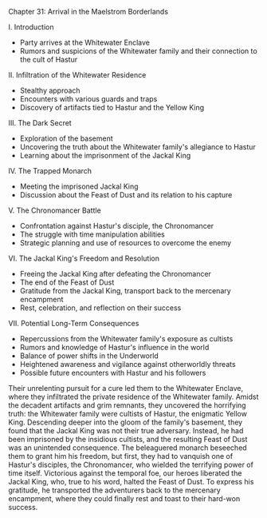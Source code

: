 Chapter 31: Arrival in the Maelstrom Borderlands

 I. Introduction
- Party arrives at the Whitewater Enclave
- Rumors and suspicions of the Whitewater family and their connection to the cult of Hastur

 II. Infiltration of the Whitewater Residence
- Stealthy approach
- Encounters with various guards and traps
- Discovery of artifacts tied to Hastur and the Yellow King

 III. The Dark Secret
- Exploration of the basement
- Uncovering the truth about the Whitewater family's allegiance to Hastur
- Learning about the imprisonment of the Jackal King

 IV. The Trapped Monarch
- Meeting the imprisoned Jackal King
- Discussion about the Feast of Dust and its relation to his capture

 V. The Chronomancer Battle
- Confrontation against Hastur's disciple, the Chronomancer
- The struggle with time manipulation abilities
- Strategic planning and use of resources to overcome the enemy

 VI. The Jackal King's Freedom and Resolution
- Freeing the Jackal King after defeating the Chronomancer
- The end of the Feast of Dust
- Gratitude from the Jackal King, transport back to the mercenary encampment
- Rest, celebration, and reflection on their success

 VII. Potential Long-Term Consequences
- Repercussions from the Whitewater family's exposure as cultists
- Rumors and knowledge of Hastur's influence in the world
- Balance of power shifts in the Underworld
- Heightened awareness and vigilance against otherworldly threats
- Possible future encounters with Hastur and his followers



Their unrelenting pursuit for a cure led them to the Whitewater Enclave, where they infiltrated the private residence of the Whitewater family. Amidst the decadent artifacts and grim remnants, they uncovered the horrifying truth: the Whitewater family were cultists of Hastur, the enigmatic Yellow King.
Descending deeper into the gloom of the family's basement, they found that the Jackal King was not their true adversary. Instead, he had been imprisoned by the insidious cultists, and the resulting Feast of Dust was an unintended consequence. The beleaguered monarch beseeched them to grant him his freedom, but first, they had to vanquish one of Hastur's disciples, the Chronomancer, who wielded the terrifying power of time itself.
Victorious against the temporal foe, our heroes liberated the Jackal King, who, true to his word, halted the Feast of Dust. To express his gratitude, he transported the adventurers back to the mercenary encampment, where they could finally rest and toast to their hard-won success.
